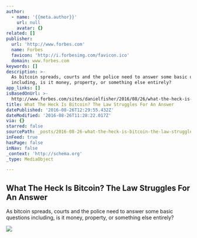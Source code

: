 ```yaml
---
author:
  - name: '{{meta.author}}'
    url: null
    avatar: {}
related: []
publisher:
  url: 'http://www.forbes.com'
  name: Forbes
  favicon: 'http://i.forbesimg.com/favicon.ico'
  domain: www.forbes.com
keywords: []
description: >-
  As bitcoin spreads, courts and the police need to answer some basic questions
  including, is it money, property, or something else entirely?
app_links: []
isBasedOnUrl: >-
  http://www.forbes.com/sites/danielfisher/2016/08/26/what-the-heck-is-bitcoin-the-law-struggles/
title: What The Heck Is Bitcoin? The Law Struggles For An Answer
datePublished: '2016-08-26T12:29:55.432Z'
dateModified: '2016-08-26T11:28:22.017Z'
via: {}
starred: false
sourcePath: _posts/2016-08-26-what-the-heck-is-bitcoin-the-law-struggles-for-an-answer.md
inFeed: true
hasPage: false
inNav: false
_context: 'http://schema.org'
_type: MediaObject

---
```

<article style=""><h1>What The Heck Is Bitcoin? The Law Struggles For An Answer</h1><p>As bitcoin spreads, courts and the police need to answer some basic questions including, is it money, property, or something else entirely?</p><img src="http://specials-images.forbesimg.com/imageserve/511837572/640x434.jpg?fit=scale" /></article>